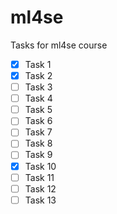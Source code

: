 # ml4se
Tasks for ml4se course


- [x] Task 1
- [x] Task 2
- [ ] Task 3
- [ ] Task 4
- [ ] Task 5
- [ ] Task 6
- [ ] Task 7
- [ ] Task 8
- [ ] Task 9
- [x] Task 10
- [ ] Task 11
- [ ] Task 12
- [ ] Task 13